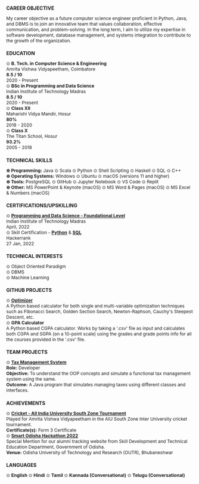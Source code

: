 <!-- Career Objective -->
<div>
    <h2 style="font-size: 13px">CAREER OBJECTIVE</h2>
    <p style="font-size: 12px">
        My career objective as a future computer science engineer proficient in Python, Java, and DBMS is to join an innovative team that values collaboration, effective communication, and problem-solving. In the long term, I aim to utilize my expertise in software development, database management, and systems integration to contribute to the growth of the organization.
    </p>
</div>

<!--Education-->
<div> 
    <h2 style="font-size: 13px">EDUCATION</h2>
    <p style="font-size: 12px">
        ⊙ <strong>B. Tech. in Computer Science & Engineering</strong> <br>
        Amrita Vishwa Vidyapeetham, Coimbatore <br>
        <b>8.5 / 10</b> <br>
        2020 - Present
        <br>
        ⊙ <strong>BSc in Programming and Data Science</strong> <br>
        Indian Institute of Technology Madras <br>
        <b>8.5 / 10</b> <br>
        2020 - Present
        <br>
        ⊙ <strong>Class XII</strong> <br> 
        Maharishi Vidya Mandir, Hosur <br>
        <b>80%</b> <br>
        2018 - 2020
        <br>
        ⊙ <strong>Class X</strong> <br>
        The Titan School, Hosur <br>
        <b>93.2%</b> <br>
        2005 - 2018
    </p>
</div>

<!--Skills-->
<div> 
    <h2 style="font-size: 13px">TECHNICAL SKILLS</h2>
    <p style="font-size: 12px">
        <strong>⊚ Programming:</strong> Java ⊙ Scala ⊙ Python ⊙ Shell Scripting ⊙ Haskell ⊙ SQL ⊙ C++ <br>
        <strong>⊚ Operating Systems:</strong> Windows ⊙ Ubuntu ⊙ macOS (versions 11 and higher) <br>
        <strong>⊚ Tools:</strong> PostgreSQL ⊙ GitHub ⊙ Jupyter Notebook ⊙ VS Code ⊙ Replit <br>
        <strong>⊚ Other:</strong> MS PowerPoint & Keynote (macOS) ⊙ MS Word & Pages (macOS) ⊙ MS Excel & Numbers (macOS)
    </p>
</div>

<!--Certificates-->
<div> 
    <h2 style="font-size: 13px">CERTIFICATIONS/UPSKILLING</h2>
    <p style="font-size: 12px">
        ⊙ <strong><a href="https://drive.google.com/file/d/1-6ebuPItDKnzw9k3zPPMlLx6nY-DXFue/view?usp=sharing">Programming and Data Science - Foundational Level</a></strong> <br>
        Indian Institute of Technology Madras <br>
        April, 2022
        <br>
        ⊙ Skill Certification - <strong><a href="https://www.hackerrank.com/certificates/94e3b1f849f2">Python</a></strong> & <strong><a href="https://www.hackerrank.com/certificates/02dd312b5dec">SQL</a></strong><br>
        Hackerrank <br>
        27 Jan, 2022 
    </p>
   
</div>

<!--Technical Interests-->
<div>
    <h2 style="font-size: 13px">TECHNICAL INTERESTS</h2>
    <p style="font-size: 12px">
        ⊙ Object Oriented Paradigm <br>
        ⊙ DBMS <br>
        ⊙ Machine Learning
    </p>
</div>

<!--Personal Projects-->
<div>
    <h2 style="font-size: 13px">GITHUB PROJECTS</h2>
    <p style="font-size: 12px">
        ⊙ <strong><a href="https://github.com/MusicViking/Optimization-and-Numerical-Methods">Optimizer</a></strong><br> <!--https://github.com/MusicViking/Optimization-and-Numerical-Methods-->
        A Python based calculator for both single and multi-variable optimization techniques such as Fibonacci Search, Golden Section Search, Newton-Raphson, Cauchy's Steepest Descent, etc. <br>
        ⊙ <strong>GPA Calculator</strong> <br>
        A Python based CGPA calculator. Works by taking a '.csv' file as input and calculates both CGPA and SGPA (on a 10-point scale) using the grades and grade points info for all the courses provided in the '.csv' file. <br>
    </p>
</div>

<div> 
    <h2 style="font-size: 13px">TEAM PROJECTS</h2>
    <p style="font-size: 12px">
        ⊙ <strong><a href="https://github.com/MusicViking/Tax-Management-System">Tax Management System</a></strong> <br>
        <strong>Role:</strong> Developer <br>
        <strong>Objective:</strong> To understand the OOP concepts and simulate a functional tax management system using the same. <br>
        <strong>Outcome:</strong> A Java program that simulates managing taxes using different classes and interfaces. <br>
    </p>
</div>

<!--Achievements-->
<div> 
    <h2 style="font-size: 13px">ACHIEVEMENTS</h2>
    <p style="font-size: 12px">
        ⊙ <strong><a href="https://cricheroes.in/player-profile/1990660/Sujith-Roshan#STATS"> Cricket - All India University South Zone Tournament</a></strong> <br>
        Played for Amrita Vishwa Vidyapeetham in the AIU South Zone Inter University cricket tournament. <br>
        <strong>Certificate(s):</strong> Form 3 Certificate <br>
        ⊙ <strong><a href="https://drive.google.com/file/d/1GaZwQgGXg68gEVnm5QIPmaTTitl35aha/view?usp=share_link">Smart Odisha Hackathon 2022</a></strong> <br>
        Special Mention for our alumni tracking website from Skill Development and Technical Education Department, Government of Odisha. <br>
        <strong>Venue:</strong> Odisha University of Technology and Research (OUTR), Bhubaneshwar <br>
    </p>
</div>

<!--Languages-->
<div> 
    <h2 style="font-size: 13px">LANGUAGES</h2>
    <p style="font-size: 12px">
        ⊙ <strong>English</strong> ⊙ <strong>Hindi</strong>
        ⊙ <strong>Tamil</strong> ⊙ <strong>Kannada (Conversational)</strong>
        ⊙ <strong>Telugu (Conversational)</strong> 
    </p>
</div>